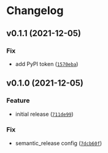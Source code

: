 # Changelog

<!--next-version-placeholder-->

## v0.1.1 (2021-12-05)
### Fix
* add PyPI token ([`1570eba`](https://github.com/MicaelJarniac/timematic/commit/1570ebabdc2fd317879dcaa9c58aee10cc9d87d7))

## v0.1.0 (2021-12-05)
### Feature
* initial release ([`711de99`](https://github.com/MicaelJarniac/timematic/commit/711de997284a2728a211693ad0bce918cb5dc578))

### Fix
* semantic_release config ([`7dcb60f`](https://github.com/MicaelJarniac/timematic/commit/7dcb60ff5b3277c0d3b5399422270f62898b501a))
